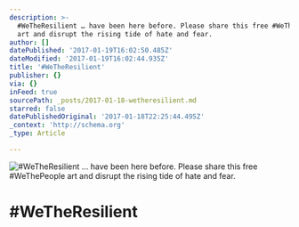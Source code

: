 ```yaml
---
description: >-
  #WeTheResilient … have been here before. Please share this free #WeThePeople
  art and disrupt the rising tide of hate and fear.
author: []
datePublished: '2017-01-19T16:02:50.485Z'
dateModified: '2017-01-19T16:02:44.935Z'
title: '#WeTheResilient'
publisher: {}
via: {}
inFeed: true
sourcePath: _posts/2017-01-18-wetheresilient.md
starred: false
datePublishedOriginal: '2017-01-18T22:25:44.495Z'
_context: 'http://schema.org'
_type: Article

---
```

![#WeTheResilient … have been here before. Please share this free #WeThePeople art and disrupt the rising tide of hate and fear.](https://imgflo.herokuapp.com/graph/2b2431f8e7ba7b0/50a6772eea3768a1845e49c47b97820f/croprotate.jpg?cropheight=6907&cropwidth=5107&degrees=0&input=https%3A%2F%2Fthe-grid-user-content.s3-us-west-2.amazonaws.com%2F49d89d3c-bac8-4d50-a24c-3e91effb0414.jpg&x=148&y=148)

# \#WeTheResilient